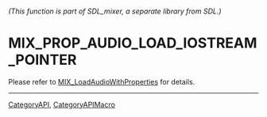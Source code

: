 ###### (This function is part of SDL_mixer, a separate library from SDL.)
# MIX_PROP_AUDIO_LOAD_IOSTREAM_POINTER

Please refer to [MIX_LoadAudioWithProperties](MIX_LoadAudioWithProperties) for details.

----
[CategoryAPI](CategoryAPI), [CategoryAPIMacro](CategoryAPIMacro)

